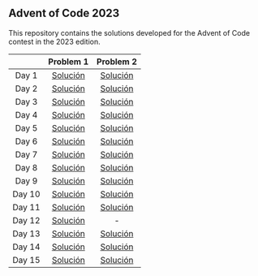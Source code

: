 ## Advent of Code 2023

This repository contains the solutions developed for the Advent of Code contest in the 2023 edition. 

|        |          Problem 1          |          Problem 2          |
|:------:|:---------------------------:|:---------------------------:|
|  Day 1 | [Solución](Day1/problem1.py) | [Solución](Day1/problem2.py) |
|  Day 2 | [Solución](Day2/problem1.py) | [Solución](Day2/problem2.py) |
|  Day 3 | [Solución](Day3/problem1.py) | [Solución](Day3/problem2.py) |
|  Day 4 | [Solución](Day4/problem1.py) | [Solución](Day4/problem2.py) |
|  Day 5 | [Solución](Day5/problem1.py) | [Solución](Day5/problem2.py) |
|  Day 6 | [Solución](Day6/problem1.py) | [Solución](Day6/problem2.py) |
|  Day 7 | [Solución](Day7/problem1.py) | [Solución](Day7/problem2.py) |
|  Day 8 | [Solución](Day8/problem1.py) | [Solución](Day8/problem2.py) |
|  Day 9 | [Solución](Day9/problem1.py) | [Solución](Day9/problem2.py) |
| Day 10 | [Solución](Day10/problem1.py) | [Solución](Day10/problem2.py) |
| Day 11 | [Solución](Day11/problem1.py) | [Solución](Day11/problem2.py) |
| Day 12 | [Solución](Day12/problem1.py) | - |
| Day 13 | [Solución](Day13/problem1.py) | [Solución](Day13/problem2.py) |
| Day 14 | [Solución](Day14/problem1.py) | [Solución](Day14/problem2.py) |
| Day 15 | [Solución](Day15/problem1.py) | [Solución](Day15/problem2.py) |
